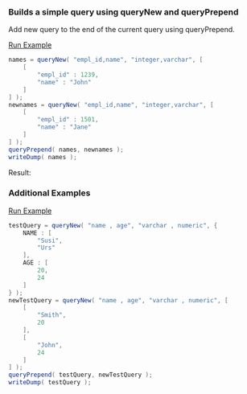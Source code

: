 ### Builds a simple query using queryNew and queryPrepend

Add new query to the end of the current query using queryPrepend.

<a href="https://try.boxlang.io/?code=eJydjT0LwjAQhufkVxw3VchgFQcVNycHcS9Fgj1swJzxbA3%2Be9PgB4iT6%2FN%2BPGw9XWEFl57kvqVYAJIPp71rDKcIDaDjjo4k5mbl0FpJqAKtKq3Uq4qwgHIynZuB5VkCuDm3jFrVuobRUjNF%2Fsv1QzUbl18qy%2FRR5f%2BdUCBuCshWA29%2FKkRxHa17H57pwB6jRE3t" target="_blank">Run Example</a>

```java
names = queryNew( "empl_id,name", "integer,varchar", [ 
	[
		"empl_id" : 1239,
		"name" : "John"
	]
] );
newnames = queryNew( "empl_id,name", "integer,varchar", [
	[
		"empl_id" : 1501,
		"name" : "Jane"
	]
] );
queryPrepend( names, newnames );
writeDump( names );

```

Result: 

### Additional Examples

<a href="https://try.boxlang.io/?code=eJydjrEKwjAQhufkKY5MFTqU4qQ4FBRBsCjqJB1CPdoMifWaWER8d5OWYmen%2B%2Fnu%2BL%2Bz2NqjQ3rBCh5h5thFIIzUCDHICkUM4imprCV5YJxGUqWHb%2BAsz%2FYbWMCVMyZOrlUiDulCreCs8Dnbjus0Cat07jn%2FwGzJDXbnf9W%2BcFBqZevemSaDsMe7e23ET1cEXd9%2FIGzQ3CKwo9m3Tv%2Fwhx0pi2unm8lV4F%2FIalIe" target="_blank">Run Example</a>

```java
testQuery = queryNew( "name , age", "varchar , numeric", { 
	NAME : [
		"Susi",
		"Urs"
	],
	AGE : [
		20,
		24
	]
} );
newTestQuery = queryNew( "name , age", "varchar , numeric", [
	[
		"Smith",
		20
	],
	[
		"John",
		24
	]
] );
queryPrepend( testQuery, newTestQuery );
writeDump( testQuery );

```


